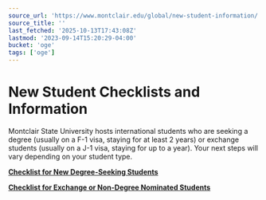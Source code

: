 ```yaml
---
source_url: 'https://www.montclair.edu/global/new-student-information/'
source_title: ''
last_fetched: '2025-10-13T17:43:08Z'
lastmod: '2023-09-14T15:20:29-04:00'
bucket: 'oge'
tags: ['oge']
---
```


# New Student Checklists and Information

Montclair State University hosts international students who are seeking a degree (usually on a F-1 visa, staying for at least 2 years) or exchange students (usually on a J-1 visa, staying for up to a year). Your next steps will vary depending on your student type.

**[Checklist for New Degree-Seeking Students](https://www.montclair.edu/global/accepted-students/international-student-checklist/)**

**[Checklist for Exchange or Non-Degree Nominated Students](https://www.montclair.edu/global/accepted-students/nominated-non-degree-and-exchange-students-checklist/)**